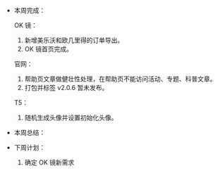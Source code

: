 - 本周完成：

  OK 镜：

  1. 新增美乐沃和欧几里得的订单导出。
  2. OK 镜首页完成。

  官网：

  1. 帮助页文章做健壮性处理，在帮助页不能访问活动、专题、科普文章。
  2. 打包并标签 v2.0.6 暂未发布。

  T5：

  1. 随机生成头像并设置初始化头像。

- 本周总结：

- 下周计划：

  1. 确定 OK 镜新需求